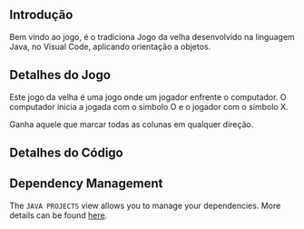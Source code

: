 ## Introdução

Bem vindo ao jogo, é o tradiciona Jogo da velha desenvolvido na linguagem Java, no Visual Code, aplicando orientação a objetos.

## Detalhes do Jogo

  Este jogo da velha é uma jogo onde um jogador enfrente o computador. O computador inicia a jogada com o simbolo O e o jogador
com o símbolo X.

  Ganha aquele que marcar todas as colunas em qualquer direção.
## Detalhes do Código

## Dependency Management

The `JAVA PROJECTS` view allows you to manage your dependencies. More details can be found [here](https://github.com/microsoft/vscode-java-dependency#manage-dependencies).
